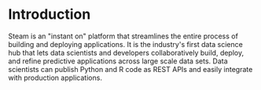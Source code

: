 # Introduction

Steam is an "instant on" platform that streamlines the entire process of building and deploying applications. It is the industry's first data science hub that lets data scientists and developers collaboratively build, deploy, and refine predictive applications across large scale data sets. Data scientists can publish Python and R code as REST APIs and easily integrate with production applications.

